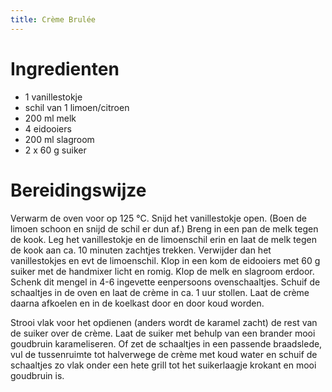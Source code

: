 ```yaml
---
title: Crème Brulée
---
```


# Ingredienten
* 1 vanillestokje
* schil van 1 limoen/citroen
* 200 ml melk
* 4 eidooiers
* 200 ml slagroom
* 2 x 60 g suiker

# Bereidingswijze
Verwarm de oven voor op 125 °C. Snijd het vanillestokje open. (Boen de limoen schoon en snijd de schil er dun af.) Breng in een pan de melk tegen de kook. Leg het vanillestokje en de limoenschil erin en laat de melk tegen de kook aan ca. 10 minuten zachtjes trekken. Verwijder dan het vanillestokjes en evt de limoenschil. Klop in een kom de eidooiers met 60 g suiker met de handmixer licht en romig. Klop de melk en slagroom erdoor. Schenk dit mengel in 4-6 ingevette eenpersoons ovenschaaltjes. Schuif de schaaltjes in de oven en laat de crème in ca. 1 uur stollen. Laat de crème daarna afkoelen en in de koelkast door en door koud worden.

Strooi vlak voor het opdienen (anders wordt de karamel zacht) de rest van de suiker over de crème. Laat de suiker met behulp van een brander mooi goudbruin karameliseren. Of zet de schaaltjes in een passende braadslede, vul de tussenruimte tot halverwege de crème met koud water en schuif de schaaltjes zo vlak onder een hete grill tot het suikerlaagje krokant en mooi goudbruin is.
